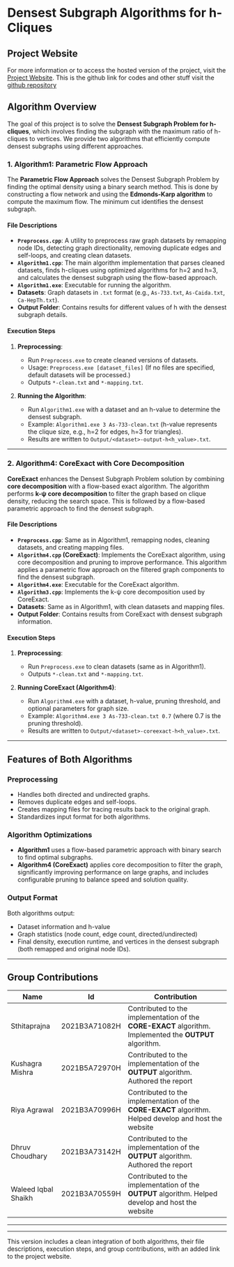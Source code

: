# Densest Subgraph Algorithms for h-Cliques

## Project Website

For more information or to access the hosted version of the project, visit the [Project Website](https://sthita19.github.io/DAA_2/).
This is the github link for codes and other stuff visit the [github repository](https://github.com/sthita19/DAA_2/)
## Algorithm Overview

The goal of this project is to solve the **Densest Subgraph Problem for h-cliques**, which involves finding the subgraph with the maximum ratio of h-cliques to vertices. We provide two algorithms that efficiently compute densest subgraphs using different approaches.

### 1. Algorithm1: Parametric Flow Approach

The **Parametric Flow Approach** solves the Densest Subgraph Problem by finding the optimal density using a binary search method. This is done by constructing a flow network and using the **Edmonds-Karp algorithm** to compute the maximum flow. The minimum cut identifies the densest subgraph.

#### File Descriptions

- **`Preprocess.cpp`**: A utility to preprocess raw graph datasets by remapping node IDs, detecting graph directionality, removing duplicate edges and self-loops, and creating clean datasets.
- **`Algorithm1.cpp`**: The main algorithm implementation that parses cleaned datasets, finds h-cliques using optimized algorithms for h=2 and h=3, and calculates the densest subgraph using the flow-based approach.
- **`Algorithm1.exe`**: Executable for running the algorithm.
- **Datasets**: Graph datasets in `.txt` format (e.g., `As-733.txt`, `As-Caida.txt`, `Ca-HepTh.txt`).
- **Output Folder**: Contains results for different values of h with the densest subgraph details.

#### Execution Steps

1. **Preprocessing**:

   - Run `Preprocess.exe` to create cleaned versions of datasets.
   - Usage: `Preprocess.exe [dataset_files]` (If no files are specified, default datasets will be processed.)
   - Outputs `*-clean.txt` and `*-mapping.txt`.

2. **Running the Algorithm**:
   - Run `Algorithm1.exe` with a dataset and an h-value to determine the densest subgraph.
   - Example: `Algorithm1.exe 3 As-733-clean.txt` (h-value represents the clique size, e.g., h=2 for edges, h=3 for triangles).
   - Results are written to `Output/<dataset>-output-h<h_value>.txt`.

---

### 2. Algorithm4: CoreExact with Core Decomposition

**CoreExact** enhances the Densest Subgraph Problem solution by combining **core decomposition** with a flow-based exact algorithm. The algorithm performs **k-ψ core decomposition** to filter the graph based on clique density, reducing the search space. This is followed by a flow-based parametric approach to find the densest subgraph.

#### File Descriptions

- **`Preprocess.cpp`**: Same as in Algorithm1, remapping nodes, cleaning datasets, and creating mapping files.
- **`Algorithm4.cpp` (CoreExact)**: Implements the CoreExact algorithm, using core decomposition and pruning to improve performance. This algorithm applies a parametric flow approach on the filtered graph components to find the densest subgraph.
- **`Algorithm4.exe`**: Executable for the CoreExact algorithm.
- **`Algorithm3.cpp`**: Implements the k-ψ core decomposition used by CoreExact.
- **Datasets**: Same as in Algorithm1, with clean datasets and mapping files.
- **Output Folder**: Contains results from CoreExact with densest subgraph information.

#### Execution Steps

1. **Preprocessing**:

   - Run `Preprocess.exe` to clean datasets (same as in Algorithm1).
   - Outputs `*-clean.txt` and `*-mapping.txt`.

2. **Running CoreExact (Algorithm4)**:
   - Run `Algorithm4.exe` with a dataset, h-value, pruning threshold, and optional parameters for graph size.
   - Example: `Algorithm4.exe 3 As-733-clean.txt 0.7` (where 0.7 is the pruning threshold).
   - Results are written to `Output/<dataset>-coreexact-h<h_value>.txt`.

---

## Features of Both Algorithms

### Preprocessing

- Handles both directed and undirected graphs.
- Removes duplicate edges and self-loops.
- Creates mapping files for tracing results back to the original graph.
- Standardizes input format for both algorithms.

### Algorithm Optimizations

- **Algorithm1** uses a flow-based parametric approach with binary search to find optimal subgraphs.
- **Algorithm4 (CoreExact)** applies core decomposition to filter the graph, significantly improving performance on large graphs, and includes configurable pruning to balance speed and solution quality.

### Output Format

Both algorithms output:

- Dataset information and h-value
- Graph statistics (node count, edge count, directed/undirected)
- Final density, execution runtime, and vertices in the densest subgraph (both remapped and original node IDs).

---

## Group Contributions

| Name                | Id            | Contribution                                                                                             |
| ------------------- | ------------- | -------------------------------------------------------------------------------------------------------- |
| Sthitaprajna        | 2021B3A71082H | Contributed to the implementation of the **CORE-EXACT** algorithm. Implemented the **OUTPUT** algorithm. |
| Kushagra Mishra     | 2021B5A72970H | Contributed to the implementation of the **OUTPUT** algorithm. Authored the report                       |
| Riya Agrawal        | 2021B3A70996H | Contributed to the implementation of the **CORE-EXACT** algorithm. Helped develop and host the website   |
| Dhruv Choudhary     | 2021B3A73142H | Contributed to the implementation of the **OUTPUT** algorithm. Authored the report                       |
| Waleed Iqbal Shaikh | 2021B3A70559H | Contributed to the implementation of the **OUTPUT** algorithm. Helped develop and host the website       |

---



---

This version includes a clean integration of both algorithms, their file descriptions, execution steps, and group contributions, with an added link to the project website.
